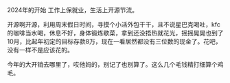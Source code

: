 2024年的开始 工作上保就业，生活上开源节流。

开源啊开源，利用周末假日时间，寻摸个小活外包干干，且不说星巴克喝吐，kfc的咖啡当水喝，休息不好，身体锻炼歇菜，拿到还没捂热就花光，摇摇晃晃也到了10月，比起年初定的目标存款8万，现在一看居然都没有三位数的现金了。花吧，没有一样不是应该花的。

今年的大开销去哪里了，哎他妈的，别记了也别算了。这么几个毛钱精打细算个鸡毛。

